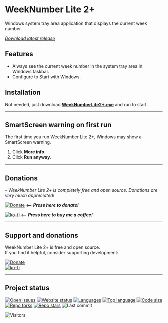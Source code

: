# WeekNumber Lite 2+

Windows system tray area application that displays the current week number.

[*Download latest release*](https://github.com/voltura/WeekNumberLite2Plus/releases/latest/download/WeekNumberLite2+.exe) 

## Features

- Always see the current week number in the system tray area in Windows taskbar.
- Configure to Start with Windows.

## Installation

Not needed, just download [**WeekNumberLite2+.exe**](https://github.com/voltura/WeekNumberLite2Plus/releases/latest/download/WeekNumberLite2+.exe) and run to start.

---

## SmartScreen warning on first run

The first time you run WeekNumber Lite 2+, Windows may show a SmartScreen warning.

1. Click **More info**.
2. Click **Run anyway**.

---

## Donations
*- WeekNumber Lite 2+ is completely free and open source. Donations are very much appreciated!*

[![Donate](https://img.shields.io/badge/donate_via-paypal_or_card-blue)](https://www.paypal.com/donate?hosted_button_id=7PN65YXN64DBG) __⟵__ _**Press here to donate!**_

[![ko-fi](https://ko-fi.com/img/githubbutton_sm.svg)](https://ko-fi.com/G2G74W5F8) __⟵__ _**Press here to buy me a coffee!**_
   
---

## Support and donations

WeekNumber Lite 2+ is free and open source.  
If you find it helpful, consider supporting development:

[![Donate](https://img.shields.io/badge/donate_via-paypal_or_card-blue)](https://www.paypal.com/donate?hosted_button_id=7PN65YXN64DBG)  
[![ko-fi](https://ko-fi.com/img/githubbutton_sm.svg)](https://ko-fi.com/G2G74W5F8)

---

## Project status

[![Open issues](https://img.shields.io/github/issues/voltura/WeekNumberLite2Plus)](https://github.com/voltura/WeekNumberLite2Plus/issues)
[![Website status](https://img.shields.io/website?url=https://voltura.github.io/WeekNumberLite2Plus/)]()
[![Languages](https://img.shields.io/github/languages/count/voltura/WeekNumberLite2Plus)]()
[![Top language](https://img.shields.io/github/languages/top/voltura/WeekNumberLite2Plus)]()
[![Code size](https://img.shields.io/github/languages/code-size/voltura/WeekNumberLite2Plus)]()
[![Repo forks](https://img.shields.io/github/forks/voltura/WeekNumberLite2Plus)]()
[![Repo stars](https://img.shields.io/github/stars/voltura/WeekNumberLite2Plus)]()
![Last commit](https://img.shields.io/github/last-commit/voltura/WeekNumberLite2Plus?color=red)

![Visitors](https://estruyf-github.azurewebsites.net/api/VisitorHit?user=volturaf&repo=WeekNumberLite2Plus&countColorcountColor&countColor=%235690f2)
